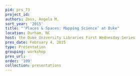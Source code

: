 ```yaml
---
pid: prs_73
project_id: 
authors: Zoss, Angela M.
sort_year: '2015'
title: "‘Places & Spaces: Mapping Science’ at Duke"
location: Durham, NC
host: the Duke University Libraries First Wednesday Series
pres_date: February 4, 2015
type: Presentation
grouping: workshop
pres_url: 
order: '109'
collection: presentations
---
```

